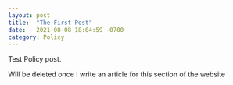 ```yaml
---
layout: post
title:  "The First Post"
date:   2021-08-08 18:04:59 -0700
category: Policy
---
```

Test Policy post.

Will be deleted once I write an article for this section of the website